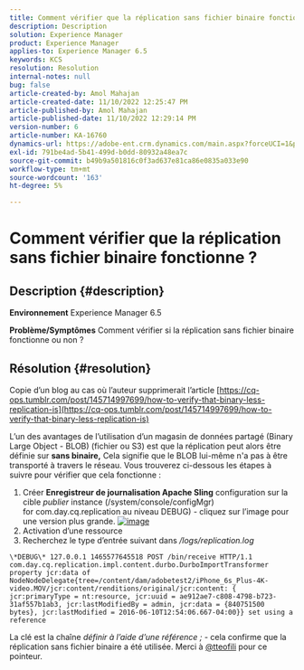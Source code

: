 ```yaml
---
title: Comment vérifier que la réplication sans fichier binaire fonctionne ?
description: Description
solution: Experience Manager
product: Experience Manager
applies-to: Experience Manager 6.5
keywords: KCS
resolution: Resolution
internal-notes: null
bug: false
article-created-by: Amol Mahajan
article-created-date: 11/10/2022 12:25:47 PM
article-published-by: Amol Mahajan
article-published-date: 11/10/2022 12:29:14 PM
version-number: 6
article-number: KA-16760
dynamics-url: https://adobe-ent.crm.dynamics.com/main.aspx?forceUCI=1&pagetype=entityrecord&etn=knowledgearticle&id=2ab840c8-f260-ed11-9561-6045bd006268
exl-id: 791be4ad-5b41-499d-b0dd-80932a48ea7c
source-git-commit: b49b9a501816c0f3ad637e81ca86e0835a033e90
workflow-type: tm+mt
source-wordcount: '163'
ht-degree: 5%

---
```


# Comment vérifier que la réplication sans fichier binaire fonctionne ?

## Description {#description}

<b>Environnement</b>
Experience Manager 6.5


<b>Problème/Symptômes</b>
Comment vérifier si la réplication sans fichier binaire fonctionne ou non ?


## Résolution {#resolution}


Copie d’un blog au cas où l’auteur supprimerait l’article [https://cq-ops.tumblr.com/post/145714997699/how-to-verify-that-binary-less-replication-is](https://cq-ops.tumblr.com/post/145714997699/how-to-verify-that-binary-less-replication-is)

L’un des avantages de l’utilisation d’un magasin de données partagé (Binary Large Object - BLOB) (fichier ou S3) est que la réplication peut alors être définie sur <b>sans binaire,</b> Cela signifie que le BLOB lui-même n&#39;a pas à être transporté à travers le réseau. Vous trouverez ci-dessous les étapes à suivre pour vérifier que cela fonctionne :



1. Créer <b>Enregistreur de journalisation Apache Sling</b> configuration sur la cible *publier* instance (/system/console/configMgr) for com.day.cq.replication au niveau DEBUG) - cliquez sur l’image pour une version plus grande. [![image](https://64.media.tumblr.com/7399cc8fc96a1bb17456e9aff2af2999/tumblr_inline_p9j3kgHl8K1r414c2_500.png)](https://href.li/?http://jayan.kandathil.ca/CQ-OPS/aem62/LoggingLogger-Replication.png)
2. Activation d’une ressource
3. Recherchez le type d’entrée suivant dans */logs/replication.log*

```
\*DEBUG\* 127.0.0.1 1465577645518 POST /bin/receive HTTP/1.1 com.day.cq.replication.impl.content.durbo.DurboImportTransformer property jcr:data of NodeNodeDelegate{tree=/content/dam/adobetest2/iPhone_6s_Plus-4K-video.MOV/jcr:content/renditions/original/jcr:content: { jcr:primaryType = nt:resource, jcr:uuid = ae912ae7-c808-4798-b723-31af557b1ab3, jcr:lastModifiedBy = admin, jcr:data = {840751500 bytes}, jcr:lastModified = 2016-06-10T12:54:06.667-04:00}} set using a reference
```

La clé est la chaîne *définir à l’aide d’une référence ;* - cela confirme que la réplication sans fichier binaire a été utilisée. Merci à [@tteofili](https://twitter.com/tteofili) pour ce pointeur.
